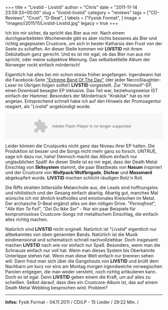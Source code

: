 +++
title = "Livstid - Livstid"
author = "Chris"
date = "2011-11-14 23:59:33+00:00"
slug = "livstid-livstid"
category = "reviews"
tags = ["CD-Reviews", "Crust", "D-Beat", ]
labels = ["Fysisk Format", ]
image = "images//2011/11/Livstid-Livstid.jpg"
legacy = true
+++

Ich bin mir sicher, da spricht das Bier aus mir. Nach einem durchgearbeiteten Wochenende gibt es aber nichts besseres als Bier und richtig angepissten Crustcore, um sich in bester Katharsis den Frust von der Seele zu schaffen. An dieser Stelle kommen mir **LIVSTID** mit ihrem Debütalbum ganz gerecht. Und es ist mir egal, ob das Bier nun aus mir spricht, oder meine subjektive Meinung. Das selbstbetitelte Album der Norweger rockt einfach mörderisch!

Eigentlich hat alles bei mir schon etwas früher angefangen. Irgendwann hat die Facebook-Seite <a href="https://www.facebook.com/pages/Extreme-Band-of-the-Day/161309060583761">"Extreme Band Of The Day"</a> (der jeder NecroSlaughter-Leser im Übrigen folgen sollte!) **LIVSTID** vorgestellt. Zur "_Kriminell_"-EP, einen Download besagter EP inklusive. Das Teil war, beziehungsweise IST einfach der Hammer. Besonders der Mördertrack "_Krakilsk_" hat es mir angetan. Entsprechend schnell habe ich auf den Hinweis der Promoagentur reagiert, als "_Livstid_" angekündigt wurde.

<object height="81" width="100%"> <param name="movie" value="https://player.soundcloud.com/player.swf?url=http%3A%2F%2Fapi.soundcloud.com%2Ftracks%2F16533533"/> <param name="allowscriptaccess" value="always"/> <embed allowscriptaccess="always" height="81" src="https://player.soundcloud.com/player.swf?url=http%3A%2F%2Fapi.soundcloud.com%2Ftracks%2F16533533" type="application/x-shockwave-flash" width="100%"/> </object>

Leider können die Crustpunks nicht ganz das Niveau ihrer EP halten. Die Produktion ist besser und die Songs nicht mehr ganz so forsch. UNTRUE, sage ich dazu nur, haha! Dennoch macht das Album einfach nur unglaublichen Spaß! An dieser Stelle ist es mir egal, dass der Death Metal Einschlag von **Skitsystem** stammt, die paar Blastbeats von **Nasum** inspiriert und der Crustcore von **Wolfpack**/**Wolfbrigade**, **Disfear** und **Massmørd** abgekupfert wurde. **LIVSTID** machen schlicht räudigen Rotz'n Roll.

Die Riffs strahlen bittersüße Melancholie aus, die Leads sind hoffnungslos und nihilistisch und der Gesang einfach abartig. Abartig gut, manches Mal wünsche ich mir ähnlich kraftvolles und emotionales Kreischen im Metal. Der archaische D-Beat ergänzt alles um den nötigen Drive. "_Permafrost_", "_Alle Kan Ta Feil_", "_Dei Du Ikke Ser_" - Nur ein paar Beispiele für kompromisslose Crustcore-Songs mit metallischem Einschlag, die einfach alles richtig machen.

Natürlich sind **LIVSTID** nicht originell. Natürlich ist "_Livstid_" eigentlich nur altbekanntes von oben genannten Bands. Natürlich ist die Musik eindimensional und schematisch schnell nachvollziehbar. Doch insgesamt machen **LIVSTID** nach wie vor einfach nur Spaß. Besonders, wenn man die Schnauze einfach nur voll hat. Wenn man dieses System bis Oberkannte Unterlippe stehen hat. Wenn man diese Welt einfach nur brennen sehen will. Dann freut man sich über die Gangshouts von **LIVSTID** und brüllt dem Nachbarn um kurz vor eins am Montag morgen irgendwelche norwegischen Parolen entgegen, die man weder versteht, noch richtig artikulieren kann. Doch es ist egal. Denn **LIVSTID** geben einem die Kraft, um auf alles zu scheißen. Selbst darauf, dass dies ein Crustcore-Album ist, das auf einem Death Metal Webblog besprochen wird. Problem?





---
**Infos:**
Fysik Format - 04.11.2011 / 
CD/LP - 15 Lieder / 29:22 Min. / 

